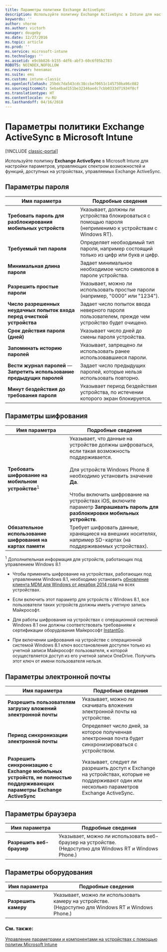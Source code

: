 ```yaml
---
title: Параметры политики Exchange ActiveSync
description: Используйте политику Exchange ActiveSync в Intune для настройки параметров, позволяющих контролировать возможности и функции на устройствах под управлением Exchange ActiveSync.
keywords: ''
author: vhorne
ms.author: victorh
manager: dougeby
ms.date: 12/27/2016
ms.topic: article
ms.prod: ''
ms.service: microsoft-intune
ms.technology: ''
ms.assetid: e9cbb826-b155-4df6-abf3-60c6f05b2783
ROBOTS: NOINDEX,NOFOLLOW
ms.reviewer: heenamac
ms.suite: ems
ms.custom: intune-classic
ms.openlocfilehash: 25bdc7da543cdc38ccbe70651c145750ba96c082
ms.sourcegitcommit: 5eba4bad151be32346aedc7cbb0333d71934f8cf
ms.translationtype: HT
ms.contentlocale: ru-RU
ms.lasthandoff: 04/16/2018
---
```

# <a name="exchange-activesync-policy-settings-in-microsoft-intune"></a>Параметры политики Exchange ActiveSync в Microsoft Intune

[!INCLUDE [classic-portal](../includes/classic-portal.md)]

Используйте политику **Exchange ActiveSync** в Microsoft Intune для настройки параметров, управляющих спектром возможностей и функций, доступных на устройствах, управляемых Exchange ActiveSync.


## <a name="password-settings"></a>Параметры пароля

|Имя параметра|Подробные сведения
|----------------|---|
|**Требовать пароль для разблокирования мобильных устройств**|Указывает, должны ли устройства блокироваться с помощью пароля<br>(неприменимо к устройствам с Windows RT).|
|**Требуемый тип пароля**|Определяет необходимый тип пароля, например состоящий только из цифр или букв и цифр.|
|**Минимальная длина пароля**|Задает минимальное необходимое число символов в пароле устройства.|
|**Разрешить простые пароли**|Указывает, можно ли использовать простые пароли (например, "0000" или "1234").|
|**Число разрешенных неудачных попыток входа перед очисткой устройства**|Задает число попыток ввода неверного пароля пользователем, прежде чем устройство будет очищено.|
|**Срок действия пароля (дней)**|Указывает число дней до смены пароля устройства.
|**Запоминать историю паролей**|Указывает, запрещено ли использовать ранее использовавшиеся пароли.|
|**Вести журнал паролей** — **Запретить использование предыдущих паролей**|Задает число предыдущих паролей, которые нельзя использовать повторно.|
|**Минут бездействия до требования пароля**|Указывает период бездействия устройства, по истечении которого экран блокируется.

## <a name="encryption-settings"></a>Параметры шифрования

|                           Имя параметра                           |                                                                                                                                    Подробные сведения                                                                                                                                    |
|------------------------------------------------------------------|-------------------------------------------------------------------------------------------------------------------------------------------------------------------------------------------------------------------------------------------------------------------------------|
| <strong>Требовать шифрование на мобильном устройстве</strong><sup>1</sup> | Указывает, что данные на устройстве должны шифроваться, если такая возможность поддерживается.<br><br>Для устройств Windows Phone 8 необходимо установить значение <strong>Да</strong>.<br /><br />Чтобы включить шифрование на устройствах iOS, включите параметр <strong>Запрашивать пароль для разблокировки мобильных устройств</strong>. |
|       <strong>Обязательное использование шифрования на картах памяти</strong>       |                                                                                  Требует шифровать данные, хранящиеся на внешних носителях, например SD-картах (на поддерживаемых устройствах).                                                                                  |

<sup>1</sup> Дополнительная информация для устройств, работающих под управлением Windows 8.1

-   Чтобы применить шифрование на устройствах, работающих под управлением Windows 8.1, необходимо установить [обновление клиента MDM для Windows от декабря 2014 года](https://support.microsoft.com/kb/3013816) на всех устройствах.

-   Если включить этот параметр для устройств с Windows 8.1, все пользователи таких устройств должны иметь учетную запись Майкрософт.

-   Для работы шифрования на устройствах с операционной системой Windows 8.1 они должны соответствовать требованиям к сертификации оборудования Майкрософт [InstantGo](http://blogs.windows.com/bloggingwindows/2014/06/19/instantgo-a-better-way-to-sleep/).

-   При включении шифрования на устройстве с операционной системой Windows 8.1 ключ восстановления доступен только из учетной записи Майкрософт пользователя, к которой осуществляется доступ из его учетной записи OneDrive. Получить этот ключ от имени пользователя нельзя.

## <a name="email-settings"></a>Параметры электронной почты

|Имя параметра|Подробные сведения
|----------------|---|
|**Разрешить пользователям загрузку вложений электронной почты**|Указывает, можно ли скачивать вложения электронной почты на устройстве.|
|**Период синхронизации электронной почты**|Определяет число дней, за которое полученная электронная почта будет синхронизироваться с устройством.
|**Разрешить синхронизацию с Exchange мобильных устройств, не полностью поддерживающих параметры Exchange ActiveSync**|Указывает, следует ли разрешить доступ к Exchange на устройствах, которые не поддерживают один или несколько параметров Exchange ActiveSync.

## <a name="browser-settings"></a>Параметры браузера

|Имя параметра|Подробные сведения
|----------------|---|
|**Разрешить веб-браузер**|Указывает, можно ли использовать веб-браузер на устройстве.<br>(Недоступно для Windows RT и Windows Phone.)

## <a name="hardware-settings"></a>Параметры оборудования

|Имя параметра|Подробные сведения
|----------------|---|
|**Разрешить камеру**|Указывает, можно ли использовать камеру на устройстве.<br>(Недоступно для Windows RT и Windows Phone.)



### <a name="see-also"></a>См. также:
[Управление параметрами и компонентами на устройствах с помощью политик Microsoft Intune](manage-settings-and-features-on-your-devices-with-microsoft-intune-policies.md)
